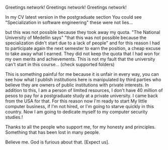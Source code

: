 Greetings network!
Greetings network!
Greetings network!

In my CV  latest version in the postgraduate section
You could see "Specialization in software engineering" these were not lies...

but this was not possible because they took away my quota.
"The National University of Medellin says" "that this was not possible because the specialization didn't start due to a lack of people" and for this reason I had to participate again the next semester to earn the position, a cheap excuse to take away what I earned.
They did not keep the quota that I had won for my own merits and achievements.
This is not my fault that the university can't start in this course...
(check supported folders)

This is something painful for me because it is unfair in every way, you can see how what I publish institutions here is manipulated by third parties who believe they are owners of public institutions with private interests.
In addition to this, I am a person of limited resources, I don't have 40 million of pesos to pay for a postgraduate study at a private university.
I came back from the USA for that.
For this reason
now I'm ready to start
My little computer business, if I'm not hired, or I'm going to starve quickly in this country.
Now I am going to dedicate myself to my computer security studies.!

Thanks to all the people who support me, for my honesty and principles.
Something that has been lost in many people.

Believe me. 
God is furious about that.
[Expect us].


 

